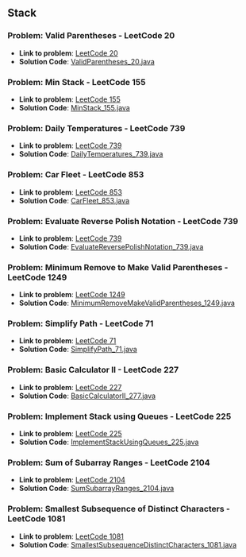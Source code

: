 ## Stack

### Problem: Valid Parentheses - LeetCode 20

- **Link to problem**: [LeetCode 20](https://leetcode.com/problems/valid-parentheses/)
- **Solution Code**: [ValidParentheses_20.java](ValidParentheses_20.java)

### Problem: Min Stack - LeetCode 155

- **Link to problem**: [LeetCode 155](https://leetcode.com/problems/min-stack/)
- **Solution Code**: [MinStack_155.java](MinStack_155.java)

### Problem: Daily Temperatures - LeetCode 739

- **Link to problem**: [LeetCode 739](https://leetcode.com/problems/daily-temperatures/)
- **Solution Code**: [DailyTemperatures_739.java](DailyTemperatures_739.java)

### Problem: Car Fleet - LeetCode 853

- **Link to problem**: [LeetCode 853](https://leetcode.com/problems/car-fleet/)
- **Solution Code**: [CarFleet_853.java](CarFleet_853.java)

### Problem: Evaluate Reverse Polish Notation - LeetCode 739

- **Link to problem**: [LeetCode 739](https://leetcode.com/problems/evaluate-reverse-polish-notation/)
- **Solution Code**: [EvaluateReversePolishNotation_739.java](EvaluateReversePolishNotation_739.java)

### Problem: Minimum Remove to Make Valid Parentheses - LeetCode 1249

- **Link to problem**: [LeetCode 1249](https://leetcode.com/problems/minimum-remove-to-make-valid-parentheses/)
- **Solution Code**: [MinimumRemoveMakeValidParentheses_1249.java](MinimumRemoveMakeValidParentheses_1249.java)

### Problem: Simplify Path - LeetCode 71

- **Link to problem**: [LeetCode 71](https://leetcode.com/problems/simplify-path/)
- **Solution Code**: [SimplifyPath_71.java](SimplifyPath_71.java)

### Problem: Basic Calculator II - LeetCode 227

- **Link to problem**: [LeetCode 227](https://leetcode.com/problems/basic-calculator-ii/)
- **Solution Code**: [BasicCalculatorII_277.java](BasicCalculatorII_277.java)

### Problem: Implement Stack using Queues - LeetCode 225

- **Link to problem**: [LeetCode 225](https://leetcode.com/problems/implement-stack-using-queues/)
- **Solution Code**: [ImplementStackUsingQueues_225.java](ImplementStackUsingQueues_225.java)

### Problem: Sum of Subarray Ranges - LeetCode 2104

- **Link to problem**: [LeetCode 2104](https://leetcode.com/problems/sum-of-subarray-ranges/)
- **Solution Code**: [SumSubarrayRanges_2104.java](SumSubarrayRanges_2104.java)

### Problem: Smallest Subsequence of Distinct Characters - LeetCode 1081

- **Link to problem**: [LeetCode 1081](https://leetcode.com/problems/smallest-subsequence-of-distinct-characters/)
- **Solution Code**: [SmallestSubsequenceDistinctCharacters_1081.java](SmallestSubsequenceDistinctCharacters_1081.java)

